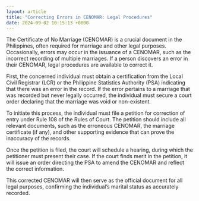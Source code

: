 ```yaml
---
layout: article
title: "Correcting Errors in CENOMAR: Legal Procedures"
date: 2024-09-02 10:15:13 +0800
---
```


<p>The Certificate of No Marriage (CENOMAR) is a crucial document in the Philippines, often required for marriage and other legal purposes. Occasionally, errors may occur in the issuance of a CENOMAR, such as the incorrect recording of multiple marriages. If a person discovers an error in their CENOMAR, legal procedures are available to correct it.</p><p>First, the concerned individual must obtain a certification from the Local Civil Registrar (LCR) or the Philippine Statistics Authority (PSA) indicating that there was an error in the record. If the error pertains to a marriage that was recorded but never legally occurred, the individual must secure a court order declaring that the marriage was void or non-existent.</p><p>To initiate this process, the individual must file a petition for correction of entry under Rule 108 of the Rules of Court. The petition should include all relevant documents, such as the erroneous CENOMAR, the marriage certificate (if any), and other supporting evidence that can prove the inaccuracy of the records.</p><p>Once the petition is filed, the court will schedule a hearing, during which the petitioner must present their case. If the court finds merit in the petition, it will issue an order directing the PSA to amend the CENOMAR and reflect the correct information.</p><p>This corrected CENOMAR will then serve as the official document for all legal purposes, confirming the individual’s marital status as accurately recorded.</p>